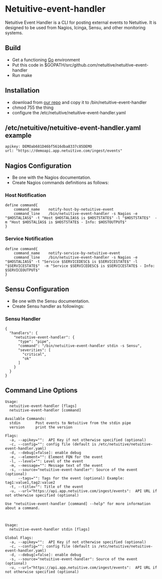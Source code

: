 Netuitive-event-handler
=======================
Netuitive Event Handler is a CLI for posting external events to Netuitive.
It is designed to be used from Nagios, Icinga, Sensu, and other monitoring systems.


Build
-----
* Get a functioning [Go](https://golang.org) environment
* Put this code in $GOPATH/src/github.com/netuitive/netuitive-event-handler
* Run make


Installation
------------
* download from [our repo](http://repos.app.netuitive.com/cli-agent/index.html) and copy it to /bin/netuitive-event-handler
* chmod 755 the thing
* configure the /etc/netuitive/netuitive-event-handler.yaml

/etc/netuitive/netuitive-event-handler.yaml example
-------------------------------------------
    apikey: DEMOab681D46bf5616dba8337c85DEMO
    url: "https://demoapi.app.netuitive.com/ingest/events"


Nagios Configuration
--------------------
* Be one with the Nagios documentation.
* Create Nagios commands definitions as follows:

### Host Notification
    define command{
        command_name    notify-host-by-netuitive-event
        command_line    /bin/netuitive-event-handler -s Nagios -e "$HOSTALIAS$" -t "Host $HOSTALIAS$ is $HOSTSTATE$" -l "$HOSTSTATE$"  -m "Host $HOSTALIAS$ is $HOSTSTATE$ - Info: $HOSTOUTPUT$"
    }

### Service Notification
    define command{
        command_name    notify-service-by-netuitive-event
        command_line    /bin/netuitive-event-handler -s Nagios -e "$HOSTALIAS$" -t "Service $SERVICEDESC$ is $SERVICESTATE$" -l "$SERVICESTATE$"  -m "Service $SERVICEDESC$ is $SERVICESTATE$ - Info: $SERVICEOUTPUT$"
    }

Sensu Configuration
--------------------
* Be one with the Sensu documentation.
* Create Sensu handler as followings:

### Sensu Handler
    {
      "handlers": {
        "netuitive-event-handler": {
          "type": "pipe",
          "command": "/bin/netuitive-event-handler stdin -s Sensu",
          "severities": [
            "critical",
            "ok"
          ]
        }
      }
    }


Command Line Options
--------------------

    Usage:
      netuitive-event-handler [flags]
      netuitive-event-handler [command]

    Available Commands:
      stdin       Post events to Netuitive from the stdin pipe
      version     print the version

    Flags:
      -a, --apikey="":  API Key if not otherwise specified (optional)
      -c, --config="": config file (default is /etc/netuitive/netuitive-event-handler.yaml)
      -d, --debug[=false]: enable debug
      -e, --element="": Element FQN for the event
      -l, --level="": Level of the event
      -m, --message="": Message text of the event
      -s, --source="netuitive-event-handler": Source of the event (optional)
          --tags="": Tags for the event (optional) Example: tag1:value1,tag2:value2
      -t, --title="": Title of the event
      -u, --url="https://api.app.netuitive.com/ingest/events":  API URL if not otherwise specified (optional)

    Use "netuitive-event-handler [command] --help" for more information about a command.



    Usage:
      netuitive-event-handler stdin [flags]

    Global Flags:
      -a, --apikey="":  API Key if not otherwise specified (optional)
      -c, --config="": config file (default is /etc/netuitive/netuitive-event-handler.yaml)
      -d, --debug[=false]: enable debug
      -s, --source="netuitive-event-handler": Source of the event (optional)
      -u, --url="https://api.app.netuitive.com/ingest/events":  API URL if not otherwise specified (optional)
